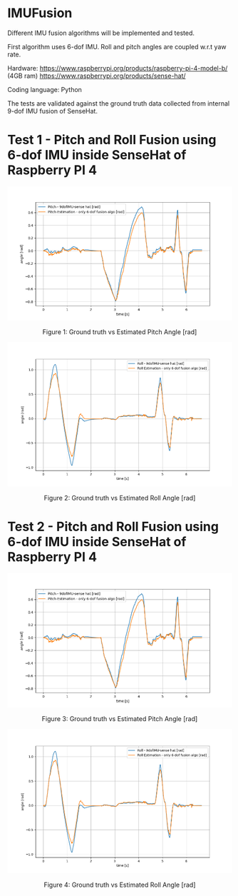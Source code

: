 # IMUFusion
 Different IMU fusion algorithms will be implemented and tested.
 
 First algorithm uses 6-dof IMU. Roll and pitch angles are coupled w.r.t yaw rate.

 Hardware:
 https://www.raspberrypi.org/products/raspberry-pi-4-model-b/ (4GB ram)
 https://www.raspberrypi.org/products/sense-hat/
 
 Coding language:
 Python
 
 The tests are validated against the ground truth data collected from internal 9-dof IMU fusion of SenseHat.

# Test 1 - Pitch and Roll Fusion using 6-dof IMU inside SenseHat of Raspberry PI 4
![Example](/SenseHat/example1/imu_test_1_pitch.png)
<p align="center">Figure 1: Ground truth vs Estimated Pitch Angle [rad]</p>

![Example](/SenseHat/example1/imu_test_1_roll.png)
<p align="center">Figure 2: Ground truth vs Estimated Roll Angle [rad]</p>

# Test 2 - Pitch and Roll Fusion using 6-dof IMU inside SenseHat of Raspberry PI 4
![Example](/SenseHat/example1/imu_test_1_pitch.png)
<p align="center">Figure 3: Ground truth vs Estimated Pitch Angle [rad]</p>

![Example](/SenseHat/example1/imu_test_1_roll.png)
<p align="center">Figure 4: Ground truth vs Estimated Roll Angle [rad]</p>
